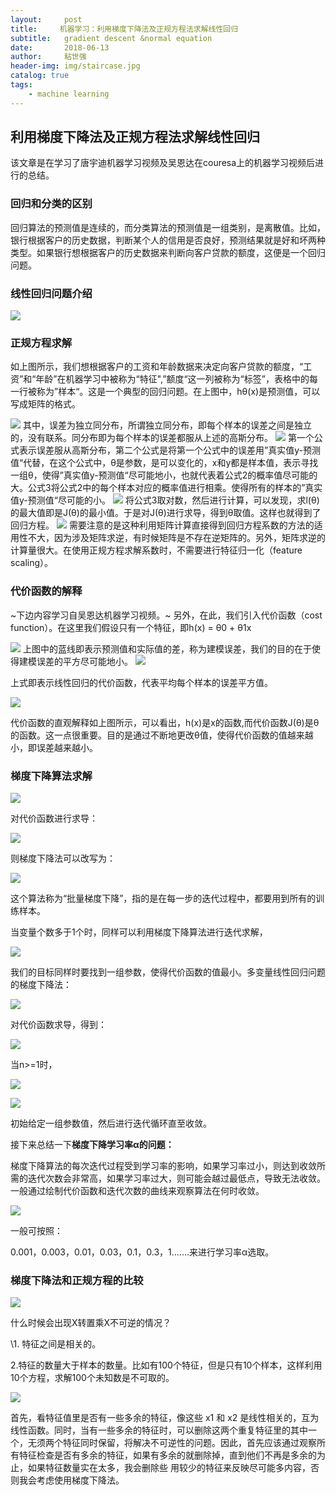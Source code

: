 ```yaml
---
layout:     post
title:     机器学习：利用梯度下降法及正规方程法求解线性回归
subtitle:   gradient descent &normal equation
date:       2018-06-13
author:     粘世强
header-img: img/staircase.jpg
catalog: true
tags:
    - machine learning
---
```


## 利用梯度下降法及正规方程法求解线性回归

该文章是在学习了唐宇迪机器学习视频及吴恩达在couresa上的机器学习视频后进行的总结。

### 回归和分类的区别

回归算法的预测值是连续的，而分类算法的预测值是一组类别，是离散值。比如，银行根据客户的历史数据，判断某个人的信用是否良好，预测结果就是好和坏两种类型。如果银行想根据客户的历史数据来判断向客户贷款的额度，这便是一个回归问题。

### 线性回归问题介绍

![](https://github.com/nianshiqiang/nianshiqiang.github.io/blob/master/contentimg/%E5%88%A9%E7%94%A8%E6%A2%AF%E5%BA%A6%E4%B8%8B%E9%99%8D%E6%B3%95%E5%8F%8A%E6%AD%A3%E8%A7%84%E6%96%B9%E7%A8%8B%E6%B3%95%E6%B1%82%E8%A7%A3%E7%BA%BF%E6%80%A7%E5%9B%9E%E5%BD%92/1.png?raw=true)

### 正规方程求解

如上图所示，我们想根据客户的工资和年龄数据来决定向客户贷款的额度，“工资”和“年龄”在机器学习中被称为“特征",”额度“这一列被称为“标签”，表格中的每一行被称为”样本“。这是一个典型的回归问题。在上图中，hθ(x)是预测值，可以写成矩阵的格式。

![](https://github.com/nianshiqiang/nianshiqiang.github.io/blob/master/contentimg/%E5%88%A9%E7%94%A8%E6%A2%AF%E5%BA%A6%E4%B8%8B%E9%99%8D%E6%B3%95%E5%8F%8A%E6%AD%A3%E8%A7%84%E6%96%B9%E7%A8%8B%E6%B3%95%E6%B1%82%E8%A7%A3%E7%BA%BF%E6%80%A7%E5%9B%9E%E5%BD%92/2.png?raw=true)
其中，误差为独立同分布，所谓独立同分布，即每个样本的误差之间是独立的，没有联系。同分布即为每个样本的误差都服从上述的高斯分布。
![](https://github.com/nianshiqiang/nianshiqiang.github.io/blob/master/contentimg/%E5%88%A9%E7%94%A8%E6%A2%AF%E5%BA%A6%E4%B8%8B%E9%99%8D%E6%B3%95%E5%8F%8A%E6%AD%A3%E8%A7%84%E6%96%B9%E7%A8%8B%E6%B3%95%E6%B1%82%E8%A7%A3%E7%BA%BF%E6%80%A7%E5%9B%9E%E5%BD%92/3.png?raw=true)
第一个公式表示误差服从高斯分布，第二个公式是将第一个公式中的误差用”真实值y-预测值“代替，在这个公式中，θ是参数，是可以变化的，x和y都是样本值，表示寻找一组θ，使得”真实值y-预测值“尽可能地小，也就代表着公式2的概率值尽可能的大。公式3将公式2中的每个样本对应的概率值进行相乘。使得所有的样本的”真实值y-预测值“尽可能的小。
![](https://github.com/nianshiqiang/nianshiqiang.github.io/blob/master/contentimg/%E5%88%A9%E7%94%A8%E6%A2%AF%E5%BA%A6%E4%B8%8B%E9%99%8D%E6%B3%95%E5%8F%8A%E6%AD%A3%E8%A7%84%E6%96%B9%E7%A8%8B%E6%B3%95%E6%B1%82%E8%A7%A3%E7%BA%BF%E6%80%A7%E5%9B%9E%E5%BD%92/4.png?raw=true)
将公式3取对数，然后进行计算，可以发现，求l(θ)的最大值即是J(θ)的最小值。于是对J(θ)进行求导，得到θ取值。这样也就得到了回归方程。
![](https://github.com/nianshiqiang/nianshiqiang.github.io/blob/master/contentimg/%E5%88%A9%E7%94%A8%E6%A2%AF%E5%BA%A6%E4%B8%8B%E9%99%8D%E6%B3%95%E5%8F%8A%E6%AD%A3%E8%A7%84%E6%96%B9%E7%A8%8B%E6%B3%95%E6%B1%82%E8%A7%A3%E7%BA%BF%E6%80%A7%E5%9B%9E%E5%BD%92/5.png?raw=true)
需要注意的是这种利用矩阵计算直接得到回归方程系数的方法的适用性不大，因为涉及矩阵求逆，有时候矩阵是不存在逆矩阵的。另外，矩阵求逆的计算量很大。在使用正规方程求解系数时，不需要进行特征归一化（feature scaling）。

### 代价函数的解释

~下边内容学习自吴恩达机器学习视频。~
另外，在此，我们引入代价函数（cost function）。在这里我们假设只有一个特征，即h(x) = θ0 + θ1x

![](https://github.com/nianshiqiang/nianshiqiang.github.io/blob/master/contentimg/%E5%88%A9%E7%94%A8%E6%A2%AF%E5%BA%A6%E4%B8%8B%E9%99%8D%E6%B3%95%E5%8F%8A%E6%AD%A3%E8%A7%84%E6%96%B9%E7%A8%8B%E6%B3%95%E6%B1%82%E8%A7%A3%E7%BA%BF%E6%80%A7%E5%9B%9E%E5%BD%92/6.png?raw=true)
上图中的蓝线即表示预测值和实际值的差，称为建模误差，我们的目的在于使得建模误差的平方尽可能地小。
![](https://github.com/nianshiqiang/nianshiqiang.github.io/blob/master/contentimg/%E5%88%A9%E7%94%A8%E6%A2%AF%E5%BA%A6%E4%B8%8B%E9%99%8D%E6%B3%95%E5%8F%8A%E6%AD%A3%E8%A7%84%E6%96%B9%E7%A8%8B%E6%B3%95%E6%B1%82%E8%A7%A3%E7%BA%BF%E6%80%A7%E5%9B%9E%E5%BD%92/7.png?raw=true)

上式即表示线性回归的代价函数，代表平均每个样本的误差平方值。

![](https://github.com/nianshiqiang/nianshiqiang.github.io/blob/master/contentimg/%E5%88%A9%E7%94%A8%E6%A2%AF%E5%BA%A6%E4%B8%8B%E9%99%8D%E6%B3%95%E5%8F%8A%E6%AD%A3%E8%A7%84%E6%96%B9%E7%A8%8B%E6%B3%95%E6%B1%82%E8%A7%A3%E7%BA%BF%E6%80%A7%E5%9B%9E%E5%BD%92/8.png?raw=true)

代价函数的直观解释如上图所示，可以看出，h(x)是x的函数,而代价函数J(θ)是θ的函数。这一点很重要。目的是通过不断地更改θ值，使得代价函数的值越来越小，即误差越来越小。

### 梯度下降算法求解

![](https://github.com/nianshiqiang/nianshiqiang.github.io/blob/master/contentimg/%E5%88%A9%E7%94%A8%E6%A2%AF%E5%BA%A6%E4%B8%8B%E9%99%8D%E6%B3%95%E5%8F%8A%E6%AD%A3%E8%A7%84%E6%96%B9%E7%A8%8B%E6%B3%95%E6%B1%82%E8%A7%A3%E7%BA%BF%E6%80%A7%E5%9B%9E%E5%BD%92/9.png?raw=true)

对代价函数进行求导：

![](https://github.com/nianshiqiang/nianshiqiang.github.io/blob/master/contentimg/%E5%88%A9%E7%94%A8%E6%A2%AF%E5%BA%A6%E4%B8%8B%E9%99%8D%E6%B3%95%E5%8F%8A%E6%AD%A3%E8%A7%84%E6%96%B9%E7%A8%8B%E6%B3%95%E6%B1%82%E8%A7%A3%E7%BA%BF%E6%80%A7%E5%9B%9E%E5%BD%92/10.png?raw=true)

则梯度下降法可以改写为：

![](https://github.com/nianshiqiang/nianshiqiang.github.io/blob/master/contentimg/%E5%88%A9%E7%94%A8%E6%A2%AF%E5%BA%A6%E4%B8%8B%E9%99%8D%E6%B3%95%E5%8F%8A%E6%AD%A3%E8%A7%84%E6%96%B9%E7%A8%8B%E6%B3%95%E6%B1%82%E8%A7%A3%E7%BA%BF%E6%80%A7%E5%9B%9E%E5%BD%92/11.png?raw=true)

这个算法称为“批量梯度下降”，指的是在每一步的迭代过程中，都要用到所有的训练样本。

当变量个数多于1个时，同样可以利用梯度下降算法进行迭代求解，

![](https://github.com/nianshiqiang/nianshiqiang.github.io/blob/master/contentimg/%E5%88%A9%E7%94%A8%E6%A2%AF%E5%BA%A6%E4%B8%8B%E9%99%8D%E6%B3%95%E5%8F%8A%E6%AD%A3%E8%A7%84%E6%96%B9%E7%A8%8B%E6%B3%95%E6%B1%82%E8%A7%A3%E7%BA%BF%E6%80%A7%E5%9B%9E%E5%BD%92/12.png?raw=true)

我们的目标同样时要找到一组参数，使得代价函数的值最小。多变量线性回归问题的梯度下降法：

![](https://github.com/nianshiqiang/nianshiqiang.github.io/blob/master/contentimg/%E5%88%A9%E7%94%A8%E6%A2%AF%E5%BA%A6%E4%B8%8B%E9%99%8D%E6%B3%95%E5%8F%8A%E6%AD%A3%E8%A7%84%E6%96%B9%E7%A8%8B%E6%B3%95%E6%B1%82%E8%A7%A3%E7%BA%BF%E6%80%A7%E5%9B%9E%E5%BD%92/13.png?raw=true)

对代价函数求导，得到：

![](https://github.com/nianshiqiang/nianshiqiang.github.io/blob/master/contentimg/%E5%88%A9%E7%94%A8%E6%A2%AF%E5%BA%A6%E4%B8%8B%E9%99%8D%E6%B3%95%E5%8F%8A%E6%AD%A3%E8%A7%84%E6%96%B9%E7%A8%8B%E6%B3%95%E6%B1%82%E8%A7%A3%E7%BA%BF%E6%80%A7%E5%9B%9E%E5%BD%92/14.png?raw=true)

当n>=1时，

![](https://github.com/nianshiqiang/nianshiqiang.github.io/blob/master/contentimg/%E5%88%A9%E7%94%A8%E6%A2%AF%E5%BA%A6%E4%B8%8B%E9%99%8D%E6%B3%95%E5%8F%8A%E6%AD%A3%E8%A7%84%E6%96%B9%E7%A8%8B%E6%B3%95%E6%B1%82%E8%A7%A3%E7%BA%BF%E6%80%A7%E5%9B%9E%E5%BD%92/15.png?raw=true)

![](https://github.com/nianshiqiang/nianshiqiang.github.io/blob/master/contentimg/%E5%88%A9%E7%94%A8%E6%A2%AF%E5%BA%A6%E4%B8%8B%E9%99%8D%E6%B3%95%E5%8F%8A%E6%AD%A3%E8%A7%84%E6%96%B9%E7%A8%8B%E6%B3%95%E6%B1%82%E8%A7%A3%E7%BA%BF%E6%80%A7%E5%9B%9E%E5%BD%92/16.png?raw=true)

初始给定一组参数值，然后进行迭代循环直至收敛。

接下来总结一下**梯度下降学习率α的问题：**

梯度下降算法的每次迭代过程受到学习率的影响，如果学习率过小，则达到收敛所需的迭代次数会非常高，如果学习率过大，则可能会越过最低点，导致无法收敛。一般通过绘制代价函数和迭代次数的曲线来观察算法在何时收敛。

![](https://github.com/nianshiqiang/nianshiqiang.github.io/blob/master/contentimg/%E5%88%A9%E7%94%A8%E6%A2%AF%E5%BA%A6%E4%B8%8B%E9%99%8D%E6%B3%95%E5%8F%8A%E6%AD%A3%E8%A7%84%E6%96%B9%E7%A8%8B%E6%B3%95%E6%B1%82%E8%A7%A3%E7%BA%BF%E6%80%A7%E5%9B%9E%E5%BD%92/17.png?raw=true)

一般可按照：

0.001，0.003，0.01，0.03，0.1，0.3，1.……来进行学习率α选取。

### 梯度下降法和正规方程的比较

![](https://github.com/nianshiqiang/nianshiqiang.github.io/blob/master/contentimg/%E5%88%A9%E7%94%A8%E6%A2%AF%E5%BA%A6%E4%B8%8B%E9%99%8D%E6%B3%95%E5%8F%8A%E6%AD%A3%E8%A7%84%E6%96%B9%E7%A8%8B%E6%B3%95%E6%B1%82%E8%A7%A3%E7%BA%BF%E6%80%A7%E5%9B%9E%E5%BD%92/18.png?raw=true)

什么时候会出现X转置乘X不可逆的情况？

\1. 特征之间是相关的。

2.特征的数量大于样本的数量。比如有100个特征，但是只有10个样本，这样利用10个方程，求解100个未知数是不可取的。

![](https://github.com/nianshiqiang/nianshiqiang.github.io/blob/master/contentimg/%E5%88%A9%E7%94%A8%E6%A2%AF%E5%BA%A6%E4%B8%8B%E9%99%8D%E6%B3%95%E5%8F%8A%E6%AD%A3%E8%A7%84%E6%96%B9%E7%A8%8B%E6%B3%95%E6%B1%82%E8%A7%A3%E7%BA%BF%E6%80%A7%E5%9B%9E%E5%BD%92/19.png?raw=true)

首先，看特征值里是否有一些多余的特征，像这些 x1 和 x2 是线性相关的，互为线性函数。同时，当有一些多余的特征时，可以删除这两个重复特征里的其中一个，无须两个特征同时保留，将解决不可逆性的问题。因此，首先应该通过观察所有特征检查是否有多余的特征，如果有多余的就删除掉，直到他们不再是多余的为止，如果特征数量实在太多，我会删除些 用较少的特征来反映尽可能多内容，否则我会考虑使用梯度下降法。







